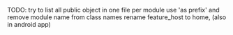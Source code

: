 TODO:
try to list all public object in one file per module
use 'as prefix' and remove module name from class names
rename feature_host to home, (also in android app)